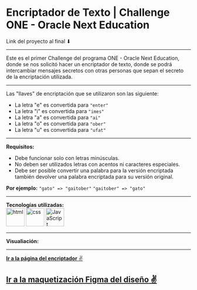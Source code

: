 # Encriptador de Texto | Challenge ONE - Oracle Next Education

Link del proyecto al final ⬇

---

Este es el primer Challenge del programa ONE - Oracle Next Education, donde se nos solicitó hacer un encriptador de texto, donde se podrá intercambiar mensajes secretos con otras personas que sepan el secreto de la encriptación utilizada.

---

Las "llaves" de encriptación que se utilizaron son las siguiente:  
  
  - La letra "e" es convertida para `"enter"`
  - La letra "i" es convertida para `"imes"`
  - La letra "a" es convertida para `"ai"`
  - La letra "o" es convertida para `"ober"`
  - La letra "u" es convertida para `"ufat"`

---

**Requisitos:**  
  - Debe funcionar solo con letras minúsculas.
  - No deben ser utilizados letras con acentos ni caracteres especiales.
  - Debe ser posible convertir una palabra para la versión encriptada también devolver una palabra encriptada para su versión original.  

**Por ejemplo:** `"gato" => "gaitober"` `"gaitober" => "gato"`

---

**Tecnologías utilizadas:**  
<img src="https://img.icons8.com/color/344/html-5--v1.png" alt="html" width="50"/>
<img src="https://img.icons8.com/color/344/css3.png" alt="css" width="50"/>
<img src="https://img.icons8.com/color/344/javascript--v1.png" alt="JavaScript" width="50"/>

---

**Visualiación:**  
  
 
---

[**Ir a la página del encriptador** ✌](https://msnutria.github.io/challenge01/)

[**Ir a la maquetización Figma del diseño** ✌](https://www.figma.com/file/o9vZYKmB0p6xmEdb3EYYEH/Alura-Challenge---Desaf%C3%ADo-1---L%C3%B3gica?node-id=0%3A1&t=dQfXxqfLCjsaIWPk-0)
---
